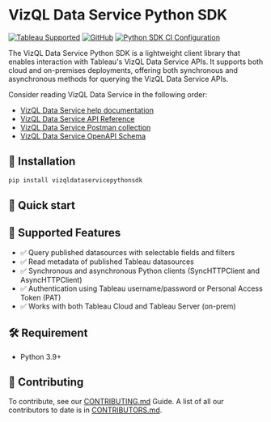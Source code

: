 # VizQL Data Service Python SDK 

[![Tableau Supported](https://img.shields.io/badge/Support%20Level-Tableau%20Supported-53bd92.svg)](https://www.tableau.com/support-levels-it-and-developer-tools)
[![GitHub](https://img.shields.io/badge/license-MIT-brightgreen.svg)](https://raw.githubusercontent.com/Tableau/TabPy/master/LICENSE)
[![Python SDK CI Configuration](https://github.com/tableau/VizQL-Data-Service/actions/workflows/python_gitlab_ci.yml/badge.svg)](https://github.com/tableau/VizQL-Data-Service/actions/workflows/python_gitlab_ci.yml)

The VizQL Data Service Python SDK is a lightweight client library that enables interaction with Tableau's VizQL Data Service APIs. It supports both cloud and on-premises deployments, offering both synchronous and asynchronous methods for querying the VizQL Data Service APIs.

Consider reading VizQL Data Service in the following order:
- [VizQL Data Service help documentation](https://help.tableau.com/current/api/vizql-data-service/en-us/index.html)
- [VizQL Data Service API Reference](https://help.tableau.com/current/api/vizql-data-service/en-us/reference/index.html)
- [VizQL Data Service Postman collection](https://www.postman.com/salesforce-developers/salesforce-developers/folder/jdy4gr3/vizql-data-service-queries)
- [VizQL Data Service OpenAPI Schema](https://github.com/tableau/VizQL-Data-Service/blob/main/VizQLDataServiceOpenAPISchema.json)

## 🔧 Installation
```bash
pip install vizqldataservicepythonsdk
```

## 🚀 Quick start

## 📘 Supported Features
- ✅ Query published datasources with selectable fields and filters
- ✅ Read metadata of published Tableau datasources
- ✅ Synchronous and asynchronous Python clients (SyncHTTPClient and AsyncHTTPClient)
- ✅ Authentication using Tableau username/password or Personal Access Token (PAT)
- ✅ Works with both Tableau Cloud and Tableau Server (on-prem)

## 🛠️ Requirement
- Python 3.9+

## 🤝 Contributing
To contribute, see our [CONTRIBUTING.md](https://github.com/tableau/VizQL-Data-Service/python_sdk/CONTRIBUTING.md) Guide. A list of all our contributors to date is in [CONTRIBUTORS.md](https://github.com/tableau/VizQL-Data-Service/python_sdk/CONTRIBUTORS.md).
